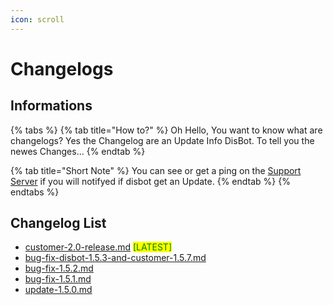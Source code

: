 ```yaml
---
icon: scroll
---
```


# Changelogs

## Informations

{% tabs %}
{% tab title="How to?" %}
Oh Hello, You want to know what are changelogs? Yes the Changelog are an Update Info DisBot.  To tell you the newes Changes...
{% endtab %}

{% tab title="Short Note" %}
You can see or get a ping on the [Support Server](https://discord.gg/my8dtzuW3S) if you will notifyed if disbot get an Update.
{% endtab %}
{% endtabs %}

## Changelog List

* [customer-2.0-release.md](customer-2.0-release.md "mention") <mark style="color:green;">\[LATEST]</mark>
* [bug-fix-disbot-1.5.3-and-customer-1.5.7.md](bug-fix-disbot-1.5.3-and-customer-1.5.7.md "mention")
* [bug-fix-1.5.2.md](bug-fix-1.5.2.md "mention")
* [bug-fix-1.5.1.md](bug-fix-1.5.1.md "mention")
* [update-1.5.0.md](update-1.5.0.md "mention")&#x20;

